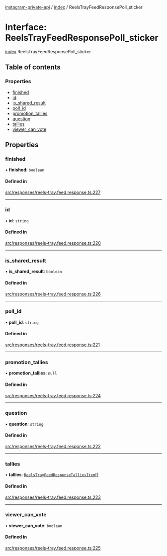 [instagram-private-api](../../README.md) / [index](../../modules/index.md) / ReelsTrayFeedResponsePoll_sticker

# Interface: ReelsTrayFeedResponsePoll\_sticker

[index](../../modules/index.md).ReelsTrayFeedResponsePoll_sticker

## Table of contents

### Properties

- [finished](ReelsTrayFeedResponsePoll_sticker.md#finished)
- [id](ReelsTrayFeedResponsePoll_sticker.md#id)
- [is\_shared\_result](ReelsTrayFeedResponsePoll_sticker.md#is_shared_result)
- [poll\_id](ReelsTrayFeedResponsePoll_sticker.md#poll_id)
- [promotion\_tallies](ReelsTrayFeedResponsePoll_sticker.md#promotion_tallies)
- [question](ReelsTrayFeedResponsePoll_sticker.md#question)
- [tallies](ReelsTrayFeedResponsePoll_sticker.md#tallies)
- [viewer\_can\_vote](ReelsTrayFeedResponsePoll_sticker.md#viewer_can_vote)

## Properties

### finished

• **finished**: `boolean`

#### Defined in

[src/responses/reels-tray.feed.response.ts:227](https://github.com/Nerixyz/instagram-private-api/blob/0e0721c/src/responses/reels-tray.feed.response.ts#L227)

___

### id

• **id**: `string`

#### Defined in

[src/responses/reels-tray.feed.response.ts:220](https://github.com/Nerixyz/instagram-private-api/blob/0e0721c/src/responses/reels-tray.feed.response.ts#L220)

___

### is\_shared\_result

• **is\_shared\_result**: `boolean`

#### Defined in

[src/responses/reels-tray.feed.response.ts:226](https://github.com/Nerixyz/instagram-private-api/blob/0e0721c/src/responses/reels-tray.feed.response.ts#L226)

___

### poll\_id

• **poll\_id**: `string`

#### Defined in

[src/responses/reels-tray.feed.response.ts:221](https://github.com/Nerixyz/instagram-private-api/blob/0e0721c/src/responses/reels-tray.feed.response.ts#L221)

___

### promotion\_tallies

• **promotion\_tallies**: ``null``

#### Defined in

[src/responses/reels-tray.feed.response.ts:224](https://github.com/Nerixyz/instagram-private-api/blob/0e0721c/src/responses/reels-tray.feed.response.ts#L224)

___

### question

• **question**: `string`

#### Defined in

[src/responses/reels-tray.feed.response.ts:222](https://github.com/Nerixyz/instagram-private-api/blob/0e0721c/src/responses/reels-tray.feed.response.ts#L222)

___

### tallies

• **tallies**: [`ReelsTrayFeedResponseTalliesItem`](ReelsTrayFeedResponseTalliesItem.md)[]

#### Defined in

[src/responses/reels-tray.feed.response.ts:223](https://github.com/Nerixyz/instagram-private-api/blob/0e0721c/src/responses/reels-tray.feed.response.ts#L223)

___

### viewer\_can\_vote

• **viewer\_can\_vote**: `boolean`

#### Defined in

[src/responses/reels-tray.feed.response.ts:225](https://github.com/Nerixyz/instagram-private-api/blob/0e0721c/src/responses/reels-tray.feed.response.ts#L225)
